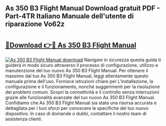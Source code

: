 ## As 350 B3 Flight Manual Download gratuit PDF - Part-4TR Italiano Manuale dell'utente di riparazione Vo62z

# <h2><a href="http://df93np.blite.top/?on=As+350+B3+Flight+Manual">🔗Download 👉🔴 As 350 B3 Flight Manual</a></h2>

[![As 350 B3 Flight Manual download](https://i.imgur.com/lujVjoI.png)](http://df93np.blite.top/?on=As+350+B3+Flight+Manual)
Navigare in sicurezza questa guida ti guiderà in modo sicuro attraverso il processo di configurazione, utilizzo e manutenzione del tuo nuovo As 350 B3 Flight Manual. Per ottenere il massimo dal tuo As 350 B3 Flight Manual, leggi attentamente questo manuale prima dell'uso. Fornisce istruzioni chiare per L'installazione, la configurazione e il funzionamento, nonché suggerimenti per la risoluzione dei problemi comuni. Scopri la connettività e il controllo senza interruzioni grazie alle funzionalità avanzate del tuo nuovo As 350 B3 Flight Manual. Confidiamo che As 350 B3 Flight Manual sia stata una risorsa accurata e dettagliata per i tuoi sforzi per conoscere le specifiche del tuo nuovo dispositivo. In caso di domande o dubbi, contattare il nostro team di assistenza clienti.
